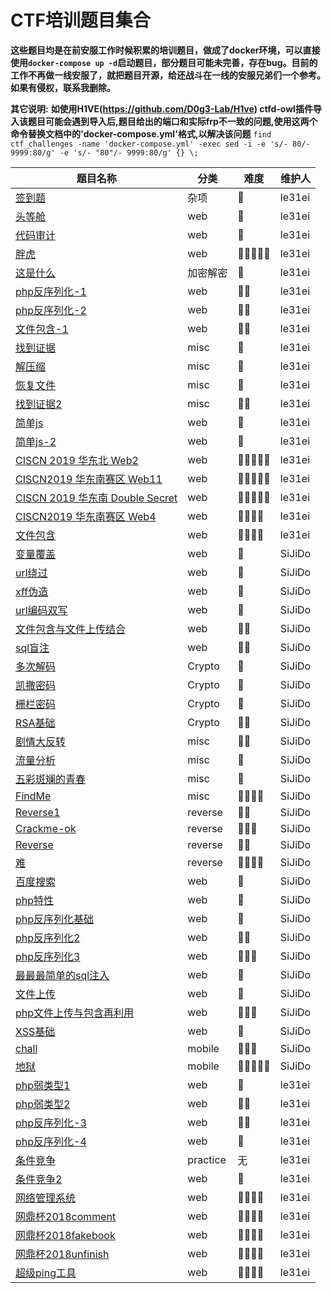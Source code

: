 # CTF培训题目集合

**这些题目均是在前安服工作时候积累的培训题目，做成了docker环境，可以直接使用`docker-compose up -d`启动题目，部分题目可能未完善，存在bug。目前的工作不再做一线安服了，就把题目开源，给还战斗在一线的安服兄弟们一个参考。如果有侵权，联系我删除。**

**其它说明:**
**如使用H1VE(https://github.com/D0g3-Lab/H1ve) ctfd-owl插件导入该题目可能会遇到导入后,题目给出的端口和实际frp不一致的问题,使用这两个命令替换文档中的'docker-compose.yml'格式,以解决该问题**
`find ctf_challenges -name 'docker-compose.yml' -exec sed -i -e 's/- 80/- 9999:80/g' -e 's/- "80"/- 9999:80/g' {} \;`

题目名称| 分类 | 难度 | 维护人
-|-|-|-|
[签到题](misc/MISC0/)| 杂项| 🌟 | le31ei
[头等舱](web/toudengcang)| web | 🌟 |le31ei
[代码审计](web/codeaudit1) | web | 🌟 |le31ei
[胖虎](web/panghu) | web | 🌟🌟🌟🌟🌟 | le31ei
[这是什么](crypto/zheshishenme)| 加密解密 | 🌟 | le31ei
[php反序列化-1](web/unserialize-1)| web| 🌟🌟| le31ei
[php反序列化-2](web/unserialize-2)| web| 🌟🌟| le31ei
[文件包含-1](web/safe_include)| web| 🌟🌟|le31ei
[找到证据](misc/findpass)| misc | 🌟 | le31ei
[解压缩](misc/depress)| misc| 🌟 | le31ei
[恢复文件](misc/backfile) | misc | 🌟 | le31ei
[找到证据2](misc/findpass2) | misc | 🌟🌟 | le31ei
[简单js](web/js_hell_1)| web | 🌟 | le31ei
[简单js-2](web/js_hell_2) | web | 🌟 | le31ei
[CISCN 2019 华东北 Web2](web/CISCN_2019_northeastern_China_web2) | web | 🌟🌟🌟🌟🌟| le31ei
[CISCN2019 华东南赛区 Web11](web/CISCN_2019_southwestern_China_web11) | web | 🌟🌟🌟🌟🌟| le31ei
[CISCN 2019 华东南  Double Secret](web/CISCN_2019_southeastern_China_double_secret) | web | 🌟🌟🌟🌟🌟| le31ei
[CISCN2019 华东南赛区 Web4](web/CISCN_2019_southeastern_China_web4) | web | 🌟🌟🌟🌟| le31ei
[文件包含](web/upload_include) | web | 🌟🌟🌟🌟 | le31ei
[变量覆盖](web/phpBestLanguage) | web | 🌟 | SiJiDo
[url绕过](web/curl) | web | 🌟 | SiJiDo
[xff伪造](web/xff) | web | 🌟 | SiJiDo
[url编码双写](web/urlencode) | web | 🌟 | SiJiDo
[文件包含与文件上传结合](web/upload_include2) | web | 🌟🌟 | SiJiDo
[sql盲注](web/sqliBlind) | web | 🌟🌟 | SiJiDo
[多次解码](Crypto/Crypto1) | Crypto | 🌟 | SiJiDo
[凯撒密码](Crypto/Crypto2) | Crypto | 🌟 | SiJiDo
[栅栏密码](Crypto/Crypto3) | Crypto | 🌟 | SiJiDo
[RSA基础](Crypto/Crypto4) | Crypto | 🌟🌟 | SiJiDo
[剧情大反转](misc/MISC1) | misc | 🌟🌟 | SiJiDo
[流量分析](misc/MISC2) | misc | 🌟 | SiJiDo
[五彩斑斓的青春](misc/MISC3) | misc | 🌟 | SiJiDo
[FindMe](misc/MISC4) | misc | 🌟🌟🌟🌟 | SiJiDo
[Reverse1](reverse/reverse1) | reverse | 🌟🌟 | SiJiDo
[Crackme-ok](reverse/reverse2) | reverse | 🌟🌟🌟 | SiJiDo
[Reverse](reverse/reverse3) | reverse | 🌟🌟 | SiJiDo
[难](reverse/reverse4) | reverse | 🌟🌟🌟🌟 | SiJiDo
[百度搜索](web/web_ssrf) | web | 🌟 | SiJiDo
[php特性](web/web_php) | web | 🌟 | SiJiDo
[php反序列化基础](web/web_ser1) | web | 🌟 | SiJiDo
[php反序列化2](web/web_ser2) | web | 🌟🌟 | SiJiDo
[php反序列化3](web/web_ser3) | web | 🌟🌟🌟 | SiJiDo
[最最最简单的sql注入](web/web_sql1) | web | 🌟 | SiJiDo
[文件上传](web/web_upload1) | web | 🌟 | SiJiDo
[php文件上传与包含再利用](web/web_upload1) | web | 🌟🌟🌟 | SiJiDo
[XSS基础](web/web_xss) | web | 🌟 | SiJiDo
[chall](mobile/mobile1) | mobile | 🌟🌟🌟 | SiJiDo
[地狱](mobile/mobile2) | mobile | 🌟🌟🌟🌟🌟 | SiJiDo
[php弱类型1](web/phpwake) | web | 🌟 | le31ei
[php弱类型2](web/phpwake2) | web | 🌟🌟 | le31ei
[php反序列化-3](web/unserialize-3)| web| 🌟🌟| le31ei
[php反序列化-4](web/unserialize-4)| web| 🌟| le31ei
[条件竞争](practice/race)| practice | 无 | le31ei
[条件竞争2](web/upload)| web | 🌟 | le31ei
[网络管理系统](web/sqlin1)| web | 🌟🌟🌟🌟 | le31ei
[网鼎杯2018comment](web/wdb_2018_comment)| web | 🌟🌟🌟🌟 | le31ei
[网鼎杯2018fakebook](web/wdb_2018_fakebook)| web | 🌟🌟🌟🌟 | le31ei
[网鼎杯2018unfinish](web/wdb_2018_unfinish)| web | 🌟🌟🌟🌟 | le31ei
[超级ping工具](web/weakradom)| web | 🌟🌟🌟🌟 | le31ei
